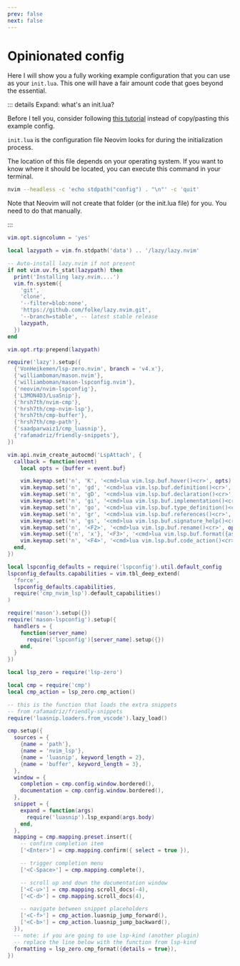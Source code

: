 ```yaml
---
prev: false
next: false
---
```


# Opinionated config

Here I will show you a fully working example configuration that you can use as your `init.lua`. This one will have a fair amount code that goes beyond the essential.

::: details Expand: what's an init.lua?

Before I tell you, consider following [this tutorial](../tutorial) instead of copy/pasting this example config.

`init.lua` is the configuration file Neovim looks for during the initialization process.

The location of this file depends on your operating system. If you want to know where it should be located, you can execute this command in your terminal.

```sh
nvim --headless -c 'echo stdpath("config") . "\n"' -c 'quit'
```

Note that Neovim will not create that folder (or the init.lua file) for you. You need to do that manually.

:::

```lua
vim.opt.signcolumn = 'yes'

local lazypath = vim.fn.stdpath('data') .. '/lazy/lazy.nvim'

-- Auto-install lazy.nvim if not present
if not vim.uv.fs_stat(lazypath) then
  print('Installing lazy.nvim....')
  vim.fn.system({
    'git',
    'clone',
    '--filter=blob:none',
    'https://github.com/folke/lazy.nvim.git',
    '--branch=stable', -- latest stable release
    lazypath,
  })
end

vim.opt.rtp:prepend(lazypath)

require('lazy').setup({
  {'VonHeikemen/lsp-zero.nvim', branch = 'v4.x'},
  {'williamboman/mason.nvim'},
  {'williamboman/mason-lspconfig.nvim'},
  {'neovim/nvim-lspconfig'},
  {'L3MON4D3/LuaSnip'},
  {'hrsh7th/nvim-cmp'},
  {'hrsh7th/cmp-nvim-lsp'},
  {'hrsh7th/cmp-buffer'},
  {'hrsh7th/cmp-path'},
  {'saadparwaiz1/cmp_luasnip'},
  {'rafamadriz/friendly-snippets'},
})

vim.api.nvim_create_autocmd('LspAttach', {
  callback = function(event)
    local opts = {buffer = event.buf}

    vim.keymap.set('n', 'K', '<cmd>lua vim.lsp.buf.hover()<cr>', opts)
    vim.keymap.set('n', 'gd', '<cmd>lua vim.lsp.buf.definition()<cr>', opts)
    vim.keymap.set('n', 'gD', '<cmd>lua vim.lsp.buf.declaration()<cr>', opts)
    vim.keymap.set('n', 'gi', '<cmd>lua vim.lsp.buf.implementation()<cr>', opts)
    vim.keymap.set('n', 'go', '<cmd>lua vim.lsp.buf.type_definition()<cr>', opts)
    vim.keymap.set('n', 'gr', '<cmd>lua vim.lsp.buf.references()<cr>', opts)
    vim.keymap.set('n', 'gs', '<cmd>lua vim.lsp.buf.signature_help()<cr>', opts)
    vim.keymap.set('n', '<F2>', '<cmd>lua vim.lsp.buf.rename()<cr>', opts)
    vim.keymap.set({'n', 'x'}, '<F3>', '<cmd>lua vim.lsp.buf.format({async = true})<cr>', opts)
    vim.keymap.set('n', '<F4>', '<cmd>lua vim.lsp.buf.code_action()<cr>', opts)
  end,
})

local lspconfig_defaults = require('lspconfig').util.default_config
lspconfig_defaults.capabilities = vim.tbl_deep_extend(
  'force',
  lspconfig_defaults.capabilities,
  require('cmp_nvim_lsp').default_capabilities()
)

require('mason').setup({})
require('mason-lspconfig').setup({
  handlers = {
    function(server_name)
      require('lspconfig')[server_name].setup({})
    end,
  }
})

local lsp_zero = require('lsp-zero')

local cmp = require('cmp')
local cmp_action = lsp_zero.cmp_action()

-- this is the function that loads the extra snippets
-- from rafamadriz/friendly-snippets
require('luasnip.loaders.from_vscode').lazy_load()

cmp.setup({
  sources = {
    {name = 'path'},
    {name = 'nvim_lsp'},
    {name = 'luasnip', keyword_length = 2},
    {name = 'buffer', keyword_length = 3},
  },
  window = {
    completion = cmp.config.window.bordered(),
    documentation = cmp.config.window.bordered(),
  },
  snippet = {
    expand = function(args)
      require('luasnip').lsp_expand(args.body)
    end,
  },
  mapping = cmp.mapping.preset.insert({
    -- confirm completion item
    ['<Enter>'] = cmp.mapping.confirm({ select = true }),

    -- trigger completion menu
    ['<C-Space>'] = cmp.mapping.complete(),

    -- scroll up and down the documentation window
    ['<C-u>'] = cmp.mapping.scroll_docs(-4),
    ['<C-d>'] = cmp.mapping.scroll_docs(4),   

    -- navigate between snippet placeholders
    ['<C-f>'] = cmp_action.luasnip_jump_forward(),
    ['<C-b>'] = cmp_action.luasnip_jump_backward(),
  }),
  -- note: if you are going to use lsp-kind (another plugin)
  -- replace the line below with the function from lsp-kind
  formatting = lsp_zero.cmp_format({details = true}),
})
```

